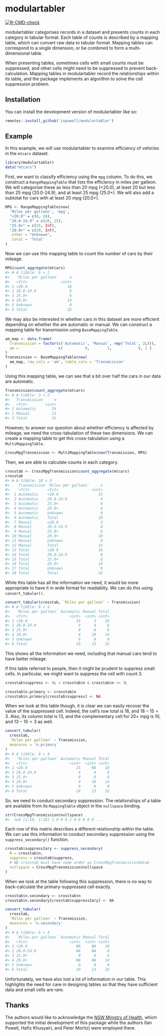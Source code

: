 
<!-- README.md is generated from README.Rmd. Please edit that file -->

# modulartabler

<!-- badges: start -->

[![R-CMD-check](https://github.com/inpowell/modulartabler/actions/workflows/R-CMD-check.yaml/badge.svg)](https://github.com/inpowell/modulartabler/actions/workflows/R-CMD-check.yaml)
<!-- badges: end -->

modulartabler categorises records in a dataset and presents counts in
each category in tabular format. Each table of counts is described by a
mapping table, which can convert raw data to tabular format. Mapping
tables can correspond to a single dimension, or be combined to form a
multi-dimensional table.

When presenting tables, sometimes cells with small counts must be
suppressed, and other cells might need to be suppressed to prevent
back-calculation. Mapping tables in modulartabler record the
relationships within its table, and the package implements an algorithm
to solve the cell suppression problem.

## Installation

You can install the development version of modulartabler like so:

``` r
remotes::install_github('inpowell/modulartabler')
```

## Example

In this example, we will use modulartabler to examine efficiency of
vehicles in the `mtcars` dataset.

``` r
library(modulartabler)
data("mtcars")
```

First, we want to classify efficiency using the `mpg` column. To do
this, we construct a `RangeMappingTable` that lists the efficiency in
miles per galleon. We will categorise these as less than 20 mpg
(\<20.0), at least 20 but less than 25 mpg (20.0-24.9), and at least 25
mpg (25.0+). We will also add a subtotal for cars with at least 20 mpg
(20.0+).

``` r
MPG <- RangeMappingTable$new(
  'Miles per galleon', 'mpg',
  "<20.0" = c(0, 20),
  "20.0-24.9" = c(20, 25),
  "25.0+" = c(25, Inf),
  "20.0+" = c(20, Inf),
  .other = "Unknown",
  .total = 'Total'
)  
```

Now we can use this mapping table to count the number of cars by their
mileage.

``` r
MPG$count_aggregate(mtcars)
#> # A tibble: 6 × 2
#>   `Miles per galleon`     n
#>   <fct>               <int>
#> 1 <20.0                  18
#> 2 20.0-24.9               8
#> 3 25.0+                   6
#> 4 20.0+                  14
#> 5 Unknown                 0
#> 6 Total                  32
```

We may also be interested in whether cars in this dataset are more
efficient depending on whether the are automatic or manual. We can
construct a mapping table for transmission using `BaseMappingTable`.

``` r
am_map <- data.frame(
  Transmission = factor(c('Automatic', 'Manual', rep('Total', 2L))),
  am =                  c(          0,        1,            0, 1 )
)
Transmission <- BaseMappingTable$new(
  am_map, raw_cols = 'am', table_cols = 'Transmission'
)
```

Using this mapping table, we can see that a bit over half the cars in
our data are automatic.

``` r
Transmission$count_aggregate(mtcars)
#> # A tibble: 3 × 2
#>   Transmission     n
#>   <fct>        <int>
#> 1 Automatic       19
#> 2 Manual          13
#> 3 Total           32
```

However, to answer our question about whether efficiency is affected by
mileage, we need the cross-tabulation of these two dimensions. We can
create a mapping table to get this cross-tabulation using a
`MultiMappingTable`.

``` r
CrossMpgTransmission <- MultiMappingTable$new(Transmission, MPG)
```

Then, we are able to calculate counts in each category.

``` r
crosstab <- CrossMpgTransmission$count_aggregate(mtcars)
crosstab
#> # A tibble: 18 × 3
#>    Transmission `Miles per galleon`     n
#>    <fct>        <fct>               <int>
#>  1 Automatic    <20.0                  15
#>  2 Automatic    20.0-24.9               4
#>  3 Automatic    25.0+                   0
#>  4 Automatic    20.0+                   4
#>  5 Automatic    Unknown                 0
#>  6 Automatic    Total                  19
#>  7 Manual       <20.0                   3
#>  8 Manual       20.0-24.9               4
#>  9 Manual       25.0+                   6
#> 10 Manual       20.0+                  10
#> 11 Manual       Unknown                 0
#> 12 Manual       Total                  13
#> 13 Total        <20.0                  18
#> 14 Total        20.0-24.9               8
#> 15 Total        25.0+                   6
#> 16 Total        20.0+                  14
#> 17 Total        Unknown                 0
#> 18 Total        Total                  32
```

While this table has all the information we need, it would be more
appropriate to have it in wide format for readablity. We can do this
using `convert_tabular()`.

``` r
convert_tabular(crosstab, `Miles per galleon` ~ Transmission)
#> # A tibble: 6 × 4
#>   `Miles per galleon` Automatic Manual Total
#>   <fct>                   <int>  <int> <int>
#> 1 <20.0                      15      3    18
#> 2 20.0-24.9                   4      4     8
#> 3 25.0+                       0      6     6
#> 4 20.0+                       4     10    14
#> 5 Unknown                     0      0     0
#> 6 Total                      19     13    32
```

This shows all the information we need, including that manual cars tend
to have better mileage.

If this table referred to people, then it might be prudent to suppress
small cells. In particular, we might want to suppress the cell with
count 3.

``` r
crosstab$suppress <- 0L < crosstab$n & crosstab$n <= 3L

crosstab$n.primary <- crosstab$n
crosstab$n.primary[crosstab$suppress] <- NA
```

When we look at this table though, it is clear we can easily recover the
value of the suppressed cell. Indeed, the cell’s row total is 18, and
$18 - 15 = 3$. Also, its column total is 13, and the complementary cell
for 20+ mpg is 10, and $13 - 10 = 3$ as well.

``` r
convert_tabular(
  crosstab,
  `Miles per galleon` ~ Transmission,
  measures = 'n.primary'
)
#> # A tibble: 6 × 4
#>   `Miles per galleon` Automatic Manual Total
#>   <fct>                   <int>  <int> <int>
#> 1 <20.0                      15     NA    18
#> 2 20.0-24.9                   4      4     8
#> 3 25.0+                       0      6     6
#> 4 20.0+                       4     10    14
#> 5 Unknown                     0      0     0
#> 6 Total                      19     13    32
```

So, we need to conduct secondary suppression. The relationships of a
table are available from its `MappingTable` object in the `nullspace`
binding.

``` r
str(CrossMpgTransmission$nullspace)
#>  num [1:10, 1:18] 1 0 0 0 1 0 0 0 0 0 ...
```

Each row of this matrix describes a different relationship within the
table. We can use this information to conduct secondary suppression
using the `suppress_secondary()` function.

``` r
crosstab$suppress2ary <- suppress_secondary(
  N = crosstab$n,
  suppress = crosstab$suppress,
  # NB crosstab must have same order as CrossMpgTransmission$mtab 
  nullspace = CrossMpgTransmission$nullspace
)
```

When we look at the table following this suppression, there is no way to
back-calculate the primary-suppressed cell exactly.

``` r
crosstab$n.secondary <- crosstab$n
crosstab$n.secondary[crosstab$suppress2ary] <- NA

convert_tabular(
  crosstab,
  `Miles per galleon` ~ Transmission,
  measures = 'n.secondary'
)
#> # A tibble: 6 × 4
#>   `Miles per galleon` Automatic Manual Total
#>   <fct>                   <int>  <int> <int>
#> 1 <20.0                      NA     NA    18
#> 2 20.0-24.9                  NA     NA     8
#> 3 25.0+                       0      6     6
#> 4 20.0+                      NA     NA    14
#> 5 Unknown                     0      0     0
#> 6 Total                      19     13    32
```

Unfortunately, we have also lost a lot of information in our table. This
highlights the need for care in designing tables so that they have
sufficient data and small cells are rare.

## Thanks

The authors would like to acknowledge the [NSW Ministry of
Health](https://www.health.nsw.gov.au/), which supported the initial
development of this package while the authors (Ian Powell, Hafiz
Khusyairi, and Peter Moritz) were employed there.
